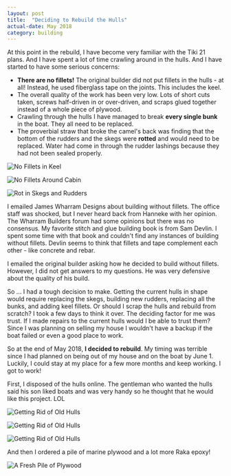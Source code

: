 ```yaml
---
layout: post
title:  "Deciding to Rebuild the Hulls"
actual-date: May 2018
category: building
---
```


At this point in the rebuild, I have become very familiar with the Tiki 21 plans. And I have spent a lot of time crawling around in the hulls. And I have started to have some serious concerns:

* **There are no fillets!** The original builder did not put fillets in the hulls - at all! Instead, he used fiberglass tape on the joints. This includes the keel.
* The overall quality of the work has been very low. Lots of short cuts taken, screws half-driven in or over-driven, and scraps glued together instead of a whole piece of plywood.
* Crawling through the hulls I have managed to break **every single bunk** in the boat. They all need to be replaced.
* The proverbial straw that broke the camel's back was finding that the bottom of the rudders and the skegs were **rotted** and would need to be replaced. Water had come in through the rudder lashings because they had not been sealed properly.

![No Fillets in Keel](/assets/images/old-hulls-keel.jpg)

![No Fillets Around Cabin](/assets/images/old-hulls-cabin.jpg)

![Rot in Skegs and Rudders](/assets/images/old-hulls-rot.jpg)

I emailed James Wharram Designs about building without fillets. The office staff was shocked, but I never heard back from Hanneke with her opinion. The Wharram Builders forum had some opinions but there was no consensus. My favorite stitch and glue building book is from Sam Devlin. I spent some time with that book and couldn't find any instances of building without fillets. Devlin seems to think that fillets and tape complement each other - like concrete and rebar.

I emailed the original builder asking how he decided to build without fillets. However, I did not get answers to my questions. He was very defensive about the quality of his build.

So ... I had a tough decision to make. Getting the current hulls in shape would require replacing the skegs, building new rudders, replacing all the bunks, and adding keel fillets. Or should I scrap the hulls and rebuild from scratch? I took a few days to think it over. The deciding factor for me was trust. If I made repairs to the current hulls would I be able to trust them? Since I was planning on selling my house I wouldn't have a backup if the boat failed or even a good place to work.

So at the end of May 2018, **I decided to rebuild**. My timing was terrible since I had planned on being out of my house and on the boat by June 1. Luckily, I could stay at my place for a few more months and keep working. I got to work!

First, I disposed of the hulls online. The gentleman who wanted the hulls said his son liked boats and was very handy so he thought that he would like this project. LOL

![Getting Rid of Old Hulls](/assets/images/old-hulls-1.jpg)

![Getting Rid of Old Hulls](/assets/images/old-hulls-2.jpg)

![Getting Rid of Old Hulls](/assets/images/old-hulls-3.jpg)

And then I ordered a pile of marine plywood and a lot more Raka epoxy!

![A Fresh Pile of Plywood](/assets/images/new-start.jpg)
